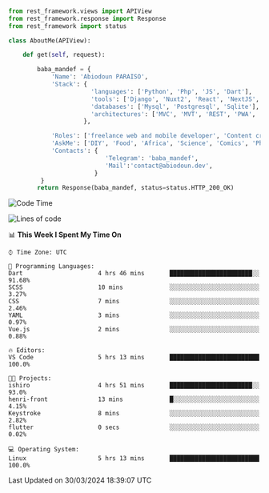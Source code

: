 ###
```python
from rest_framework.views import APIView
from rest_framework.response import Response
from rest_framework import status

class AboutMe(APIView):

    def get(self, request):

        baba_mandef = {
            'Name': 'Abiodoun PARAISO',
            'Stack': {
                       'languages': ['Python', 'Php', 'JS', 'Dart'],
                       'tools': ['Django', 'Nuxt2', 'React', 'NextJS', 'Flutter'],
                       'databases': ['Mysql', 'Postgresql', 'Sqlite'],
                       'architectures': ['MVC', 'MVT', 'REST', 'PWA', 'SPA', 'MicroServices']
                     },

            'Roles': ['freelance web and mobile developer', 'Content creator', 'Teacher', 'Mentor'],
            'AskMe': ['DIY', 'Food', 'Africa', 'Science', 'Comics', 'Photography', 'Tech', 'Programming', 'Mechatronics'],
            'Contacts': {
                           'Telegram': 'baba_mandef',
                           'Mail':'contact@abiodoun.dev',
                        }
         }
        return Response(baba_mandef, status=status.HTTP_200_OK)

```                    

<!--START_SECTION:waka-->
![Code Time](http://img.shields.io/badge/Code%20Time-996%20hrs%2016%20mins-blue)

![Lines of code](https://img.shields.io/badge/From%20Hello%20World%20I%27ve%20Written-270%20Thousand%20lines%20of%20code-blue)

📊 **This Week I Spent My Time On** 

```text
⌚︎ Time Zone: UTC

💬 Programming Languages: 
Dart                     4 hrs 46 mins       ███████████████████████░░   91.68% 
SCSS                     10 mins             ░░░░░░░░░░░░░░░░░░░░░░░░░   3.27% 
CSS                      7 mins              ░░░░░░░░░░░░░░░░░░░░░░░░░   2.46% 
YAML                     3 mins              ░░░░░░░░░░░░░░░░░░░░░░░░░   0.97% 
Vue.js                   2 mins              ░░░░░░░░░░░░░░░░░░░░░░░░░   0.88%

🔥 Editors: 
VS Code                  5 hrs 13 mins       █████████████████████████   100.0%

🐱‍💻 Projects: 
ishiro                   4 hrs 51 mins       ███████████████████████░░   93.0% 
henri-front              13 mins             █░░░░░░░░░░░░░░░░░░░░░░░░   4.15% 
Keystroke                8 mins              ░░░░░░░░░░░░░░░░░░░░░░░░░   2.82% 
flutter                  0 secs              ░░░░░░░░░░░░░░░░░░░░░░░░░   0.02%

💻 Operating System: 
Linux                    5 hrs 13 mins       █████████████████████████   100.0%

```


 Last Updated on 30/03/2024 18:39:07 UTC
<!--END_SECTION:waka-->
